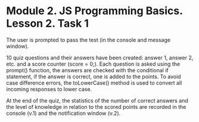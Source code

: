 # Module 2. JS Programming Basics. Lesson 2. Task 1

The user is prompted to pass the test (in the console and message window).

10 quiz questions and their answers have been created: answer 1, answer 2, etc. and a score counter (score = 0;). Each question is asked using the prompt() function, the answers are checked with the conditional if statement, if the answer is correct, one is added to the points. To avoid case difference errors, the toLowerCase() method is used to convert all incoming responses to lower case.

At the end of the quiz, the statistics of the number of correct answers and the level of knowledge in relation to the scored points are recorded in the console (v.1) and the notification window (v.2).
